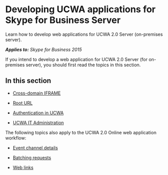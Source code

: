 
# Developing UCWA applications for Skype for Business Server
Learn how to develop web applications for UCWA 2.0 Server (on-premises server).


 _**Applies to:** Skype for Business 2015_

If you intend to develop a web application for UCWA 2.0 Server (for on-premises server), you should first read the topics in this section.


## In this section


- [Cross-domain IFRAME](Cross_domainIFRAME.md)
 
- [Root URL](RootURL.md)
 
- [Authentication in UCWA](AuthenticationInUCWA.md)
 
- [UCWA IT Administration](UCWA_IT_Administration.md)
 
The following topics also apply to the UCWA 2.0 Online web application workflow:


- [Event channel details](EventChannelDetails.md)
 
- [Batching requests](BatchingRequests.md)
 
- [Web links](WebLinks.md)
 
